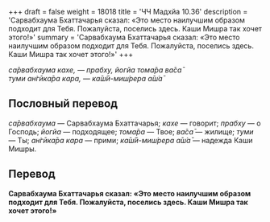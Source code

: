 +++
draft = false
weight = 18018
title = 'ЧЧ Мадхйа 10.36'
description = 'Сарвабхаума Бхаттачарья сказал: «Это место наилучшим образом подходит для Тебя. Пожалуйста, поселись здесь. Каши Мишра так хочет этого!»'
summary = 'Сарвабхаума Бхаттачарья сказал: «Это место наилучшим образом подходит для Тебя. Пожалуйста, поселись здесь. Каши Мишра так хочет этого!»'
+++

_са̄рвабхаума кахе, — прабху, йогйа тома̄ра ва̄са̄  
туми ан̇гӣка̄ра кара, — ка̄ш́ӣ-миш́рера а̄ш́а̄_

## Пословный перевод

_са̄рвабхаума_ — Сарвабхаума Бхаттачарья; _кахе_ — говорит; _прабху_ — о Господь; _йогйа_ — подходящее; _тома̄ра_ — Твое; _ва̄са̄_ — жилище; _туми_ — Ты; _ан̇гӣка̄ра_ _кара_ — прими; _ка̄ш́ӣ_\-_миш́рера_ _а̄ш́а̄_ — надежда Каши Мишры.

## Перевод

**Сарвабхаума Бхаттачарья сказал: «Это место наилучшим образом подходит для Тебя. Пожалуйста, поселись здесь. Каши Мишра так хочет этого!»**

